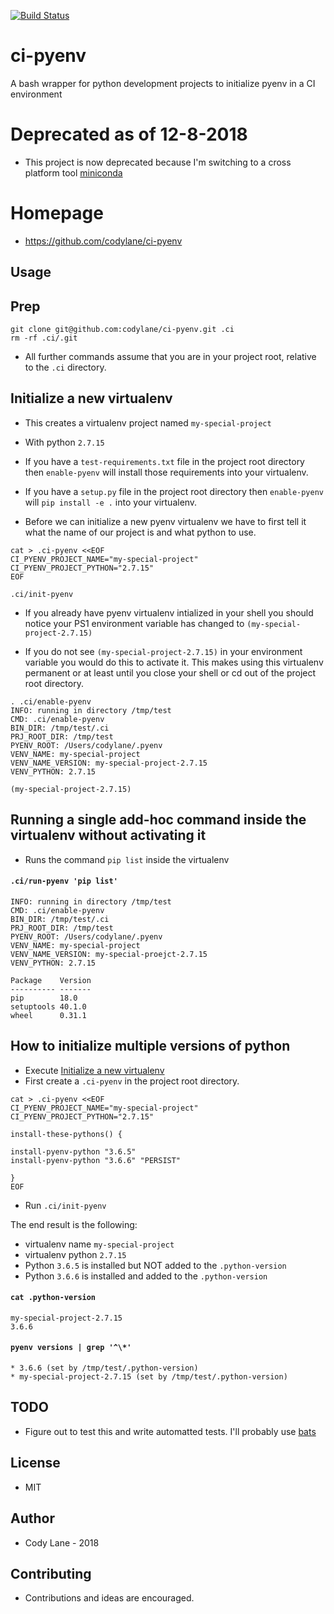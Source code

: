 [![Build Status](https://travis-ci.org/codylane/ci-pyenv.svg?branch=master)](https://travis-ci.org/codylane/ci-pyenv)

# ci-pyenv
A bash wrapper for python development projects to initialize pyenv in a CI environment

# Deprecated as of 12-8-2018
* This project is now deprecated because I'm switching to a cross platform tool [miniconda](https://conda.io/docs/)

# Homepage

* https://github.com/codylane/ci-pyenv

Usage
-----

## Prep

```
git clone git@github.com:codylane/ci-pyenv.git .ci
rm -rf .ci/.git
```

* All further commands assume that you are in your project root, relative to the `.ci` directory.

## Initialize a new virtualenv

* This creates a virtualenv project named `my-special-project`
* With python `2.7.15`

* If you have a `test-requirements.txt` file in the project root directory then `enable-pyenv` will install those requirements into your virtualenv.
* If you have a `setup.py` file in the project root directory then `enable-pyenv` will `pip install -e .` into your virtualenv.

* Before we can initialize a new pyenv virtualenv we have to first tell it what the name of our project is and what python to use.

```
cat > .ci-pyenv <<EOF
CI_PYENV_PROJECT_NAME="my-special-project"
CI_PYENV_PROJECT_PYTHON="2.7.15"
EOF

.ci/init-pyenv
```

* If you already have pyenv virtualenv intialized in your shell you should notice your PS1 environment variable has changed to `(my-special-project-2.7.15)`

* If you do not see `(my-special-project-2.7.15)` in your environment variable you would do this to activate it. This makes using this virtualenv permanent or at least until you close your shell or cd out of the project root directory.

```
. .ci/enable-pyenv
INFO: running in directory /tmp/test
CMD: .ci/enable-pyenv
BIN_DIR: /tmp/test/.ci
PRJ_ROOT_DIR: /tmp/test
PYENV_ROOT: /Users/codylane/.pyenv
VENV_NAME: my-special-project
VENV_NAME_VERSION: my-special-project-2.7.15
VENV_PYTHON: 2.7.15

(my-special-project-2.7.15)
```

## Running a single add-hoc command inside the virtualenv without activating it

* Runs the command `pip list` inside the virtualenv

#### `.ci/run-pyenv 'pip list'`

```
INFO: running in directory /tmp/test
CMD: .ci/enable-pyenv
BIN_DIR: /tmp/test/.ci
PRJ_ROOT_DIR: /tmp/test
PYENV_ROOT: /Users/codylane/.pyenv
VENV_NAME: my-special-project
VENV_NAME_VERSION: my-special-proejct-2.7.15
VENV_PYTHON: 2.7.15

Package    Version
---------- -------
pip        18.0
setuptools 40.1.0
wheel      0.31.1
```

## How to initialize multiple versions of python

* Execute [Initialize a new virtualenv](#initialize-a-new-virtualenv)
* First create a `.ci-pyenv` in the project root directory.

```
cat > .ci-pyenv <<EOF
CI_PYENV_PROJECT_NAME="my-special-project"
CI_PYENV_PROJECT_PYTHON="2.7.15"

install-these-pythons() {

install-pyenv-python "3.6.5"
install-pyenv-python "3.6.6" "PERSIST"

}
EOF
```

* Run `.ci/init-pyenv`

The end result is the following:

* virtualenv name `my-special-project`
* virtualenv python `2.7.15`
* Python `3.6.5` is installed but NOT added to the `.python-version`
* Python `3.6.6` is installed and added to the `.python-version`

#### `cat .python-version`

```
my-special-project-2.7.15
3.6.6
```

#### `pyenv versions | grep '^\*'`

```
* 3.6.6 (set by /tmp/test/.python-version)
* my-special-project-2.7.15 (set by /tmp/test/.python-version)
```

TODO
----

* Figure out to test this and write automatted tests. I'll probably use [bats](https://github.com/sstephenson/bats)

License
-------

* MIT

Author
------

* Cody Lane - 2018

Contributing
------------

* Contributions and ideas are encouraged.
